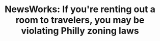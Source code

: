 ---
layout: post
title: "NewsWorks: If you're renting out a room to travelers, you may be violating Philly zoning laws"
external_link: http://www.newsworks.org/index.php/local/onward/51279-is-airbnb-legal-in-philadelphia
image: '/assets/img/posts/newsworks-airbnb.png'
categories: [blog]
---